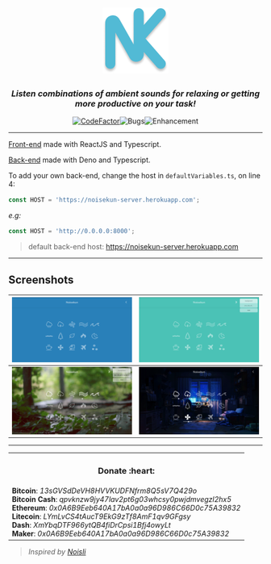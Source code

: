 <div align="center">

# ![Noisekun :headphones:](.github/docs/favicon.png)

### _Listen combinations of ambient sounds for **relaxing** or getting more **productive** on your task!_

[![CodeFactor](https://img.shields.io/codefactor/grade/github/mateusfg7/Noisekun?style=for-the-badge&color=%2342fc3c)](https://www.codefactor.io/repository/github/mateusfg7/noisekun)![Bugs](https://img.shields.io/github/issues/mateusfg7/Noisekun/bug?color=%23fc3f3c&style=for-the-badge)![Enhancement](https://img.shields.io/github/issues/mateusfg7/Noisekun/enhancement?color=%233c5ffc&style=for-the-badge)

</div>

---

[Front-end](https://github.com/mateusfg7/Noisekun) made with ReactJS and Typescript.

[Back-end](https://github.com/mateusfg7/Noisekun-backend) made with Deno and Typescript.

To add your own back-end, change the host in `defaultVariables.ts`, on line 4:

```javascript
const HOST = 'https://noisekun-server.herokuapp.com';
```

_e.g:_

```javascript
const HOST = 'http://0.0.0.0:8000';
```

> default back-end host: https://noisekun-server.herokuapp.com

---

## Screenshots

| [![fail](.github/docs/screenshot1.png)](https://mateusfg7.github.io/Noisekun/) | [![fail](.github/docs/screenshot2.png)](https://mateusfg7.github.io/Noisekun/) |
| ------------------------------------------------------------------------------ | ------------------------------------------------------------------------------ |
| [![fail](.github/docs/screenshot3.png)](https://mateusfg7.github.io/Noisekun/) | [![fail](.github/docs/screenshot4.png)](https://mateusfg7.github.io/Noisekun/) |

---

<table align="center">
    <tr align="center">
        <td>
            <h3>Donate :heart: </h3>
        </td>
    </tr>
    <tr>
        <td>
            <b title="BTC">Bitcoin</b>: <em title="BTC">13sGVSdDeVH8HVVKUDFNfrm8Q5sV7Q429o</em>
            <br/>
            <b title="BCH">Bitcoin Cash</b>: <em title="BCH">qpvknzw9jy47lav2pt6g03whcsy0pwjdmvegzl2hx5</em>
            <br/>
            <b title="ETH">Ethereum</b>: <em title="ETH">0x0A6B9Eeb640A17bA0a0a96D986C66D0c75A39832</em>
            <br/>
            <b title="LTC">Litecoin</b>: <em title="LTC">LYmLvCS4tAucT9EkG9zTf8AmF1qv9GFgsy</em>
            <br/>
            <b title="DASH">Dash</b>: <em title="DASH">XmYbqDTF966ytQB4fiDrCpsi1Bfj4owyLt</em>
            <br/>
            <b title="MKR">Maker</b>: <em title="MKR">0x0A6B9Eeb640A17bA0a0a96D986C66D0c75A39832</em>
        </td>
    </tr>
</table>

> _Inspired by [Noisli](https://www.noisli.com/)_

